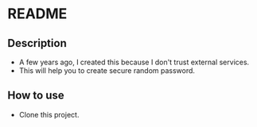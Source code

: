 # README

## Description

* A few years ago, I created this because I don't trust external services.
* This will help you to create secure random password.

## How to use

* Clone this project.
